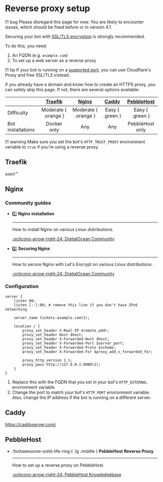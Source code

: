 # Reverse proxy setup

!!! bug
    Please disregard this page for now.
    You are likely to encounter issues, which should be fixed before or in version 4.1.

Securing your bot with [SSL/TLS encryption](https://www.cloudflare.com/en-gb/learning/ssl/what-is-ssl/) is strongly recommended.

To do this, you need:

1. An FQDN (e.g. `example.com`)
2. To set up a web server as a reverse proxy 

!!! tip
	If your bot is running on a [supported port](https://developers.cloudflare.com/fundamentals/get-started/reference/network-ports/),
	you can use Cloudflare's Proxy and free SSL/TLS instead.

If you already have a domain and know how to create an HTTPS proxy, you can safely skip this page. 
If not, there are several options available:

|                   | [Traefik](#traefik)  |   [Nginx](#nginx)    | [Caddy](#caddy) | [PebbleHost](#pebblehost) |
| :---------------- | :------------------: | :------------------: | :-------------: | :-----------------------: |
| Difficulty        | Moderate { .orange } | Moderate { .orange } | Easy { .green } |      Easy { .green }      |
| Bot installations |     Docker only      |         Any          |       Any       |      PebbleHost only      |

!!! warning
    Make sure you set the bot's `HTTP_TRUST_PROXY` environment variable to `true` if you're using a reverse proxy.


## Traefik

<!-- TODO: -->
*soon™️*

## Nginx

### Community guides

<div class="grid cards" markdown>

-   :one: __Nginx installation__

    ---

    How to install Nginx on various Linux distributions.

    [:octicons-arrow-right-24: DigitalOcean Community](https://www.digitalocean.com/community/tutorial_collections/how-to-install-nginx)

-   :two: __Securing Nginx__

    ---

    How to secure Nginx with Let's Encrypt on various Linux distributions.

    [:octicons-arrow-right-24: DigitalOcean Community](https://www.digitalocean.com/community/tutorial_collections/how-to-secure-nginx-with-let-s-encrypt)

</div>

### Configuration

<div class="annotate" markdown>

```nginx
server {
    listen 80;
    listen [::]:80; # remove this line if you don't have IPv6 networking

    server_name tickets.example.com(1);

    location / {
        proxy_set_header X-Real-IP $remote_addr;
        proxy_set_header Host $host;
        proxy_set_header X-Forwarded-Host $host;
        proxy_set_header X-Forwarded-Port $server_port;
        proxy_set_header X-Forwarded-Proto $scheme;
        proxy_set_header X-Forwarded-For $proxy_add_x_forwarded_for;

        proxy_http_version 1.1;
        proxy_pass http://127.0.0.1:8080(2);
    }
}
```

</div>

1. Replace this with the FQDN that you set in your bot's `HTTP_EXTERNAL` environment variable.
2. Change the port to match your bot's `HTTP_PORT` environment variable.
   Also, change the IP address if the bot is running on a different server.

## Caddy

<!-- TODO: -->
https://caddyserver.com/

## PebbleHost

<div class="grid cards" markdown>

-   :fontawesome-solid-life-ring:{ .lg .middle } __PebbleHost Reverse Proxy__

    ---

    How to set up a reverse proxy on PebbleHost.

    [:octicons-arrow-right-24: PebbleHost Knowledgebase](ttps://help.pebblehost.com/en/minecraft/how-to-setup-a-reverse-proxy)


</div>
